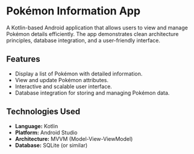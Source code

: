 # Pokémon Information App

A Kotlin-based Android application that allows users to view and manage Pokémon details efficiently. The app demonstrates clean architecture principles, database integration, and a user-friendly interface.

## Features

- Display a list of Pokémon with detailed information.
- View and update Pokémon attributes.
- Interactive and scalable user interface.
- Database integration for storing and managing Pokémon data.

## Technologies Used

- **Language:** Kotlin
- **Platform:** Android Studio
- **Architecture:** MVVM (Model-View-ViewModel)
- **Database:** SQLite (or similar)
